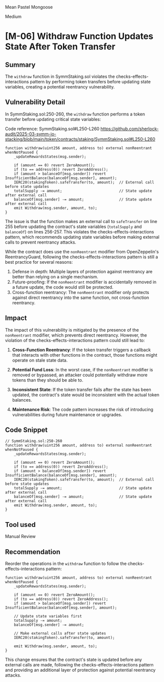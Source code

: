 Mean Pastel Mongoose

Medium

# [M-06] Withdraw Function Updates State After Token Transfer

## Summary

The `withdraw` function in SymmStaking.sol violates the checks-effects-interactions pattern by performing token transfers before updating state variables, creating a potential reentrancy vulnerability.

## Vulnerability Detail

In SymmStaking.sol:250-260, the `withdraw` function performs a token transfer before updating critical state variables:

Code reference: SymmStaking.sol#L250-L260 https://github.com/sherlock-audit/2025-03-symm-io-stacking/blob/main/token/contracts/staking/SymmStaking.sol#L250-L260

```solidity
function withdraw(uint256 amount, address to) external nonReentrant whenNotPaused {
    _updateRewardsStates(msg.sender);

    if (amount == 0) revert ZeroAmount();
    if (to == address(0)) revert ZeroAddress();
    if (amount > balanceOf[msg.sender]) revert InsufficientBalance(balanceOf[msg.sender], amount);
    IERC20(stakingToken).safeTransfer(to, amount);  // External call before state updates
    totalSupply -= amount;                          // State update after external call
    balanceOf[msg.sender] -= amount;                // State update after external call
    emit Withdraw(msg.sender, amount, to);
}
```

The issue is that the function makes an external call to `safeTransfer` on line 255 before updating the contract's state variables (`totalSupply` and `balanceOf`) on lines 256-257. This violates the checks-effects-interactions pattern, which recommends updating state variables before making external calls to prevent reentrancy attacks.

While the contract does use the `nonReentrant` modifier from OpenZeppelin's ReentrancyGuard, following the checks-effects-interactions pattern is still a best practice for several reasons:

1. Defense in depth: Multiple layers of protection against reentrancy are better than relying on a single mechanism.
2. Future-proofing: If the `nonReentrant` modifier is accidentally removed in a future update, the code would still be protected.
3. Cross-function reentrancy: The `nonReentrant` modifier only protects against direct reentrancy into the same function, not cross-function reentrancy.

## Impact

The impact of this vulnerability is mitigated by the presence of the `nonReentrant` modifier, which prevents direct reentrancy. However, the violation of the checks-effects-interactions pattern could still lead to:

1. **Cross-Function Reentrancy**: If the token transfer triggers a callback that interacts with other functions in the contract, those functions might operate on stale state data.

2. **Potential Fund Loss**: In the worst case, if the `nonReentrant` modifier is removed or bypassed, an attacker could potentially withdraw more tokens than they should be able to.

3. **Inconsistent State**: If the token transfer fails after the state has been updated, the contract's state would be inconsistent with the actual token balances.

4. **Maintenance Risk**: The code pattern increases the risk of introducing vulnerabilities during future maintenance or upgrades.

## Code Snippet

```solidity
// SymmStaking.sol:250-260
function withdraw(uint256 amount, address to) external nonReentrant whenNotPaused {
    _updateRewardsStates(msg.sender);

    if (amount == 0) revert ZeroAmount();
    if (to == address(0)) revert ZeroAddress();
    if (amount > balanceOf[msg.sender]) revert InsufficientBalance(balanceOf[msg.sender], amount);
    IERC20(stakingToken).safeTransfer(to, amount);  // External call before state updates
    totalSupply -= amount;                          // State update after external call
    balanceOf[msg.sender] -= amount;                // State update after external call
    emit Withdraw(msg.sender, amount, to);
}
```

## Tool used

Manual Review

## Recommendation

Reorder the operations in the `withdraw` function to follow the checks-effects-interactions pattern:

```solidity
function withdraw(uint256 amount, address to) external nonReentrant whenNotPaused {
    _updateRewardsStates(msg.sender);

    if (amount == 0) revert ZeroAmount();
    if (to == address(0)) revert ZeroAddress();
    if (amount > balanceOf[msg.sender]) revert InsufficientBalance(balanceOf[msg.sender], amount);
    
    // Update state variables first
    totalSupply -= amount;
    balanceOf[msg.sender] -= amount;
    
    // Make external calls after state updates
    IERC20(stakingToken).safeTransfer(to, amount);
    
    emit Withdraw(msg.sender, amount, to);
}
```

This change ensures that the contract's state is updated before any external calls are made, following the checks-effects-interactions pattern and providing an additional layer of protection against potential reentrancy attacks. 